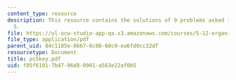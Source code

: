 ```yaml
---
content_type: resource
description: This resource contains the solutions of 9 problems asked in problem set
  5.
file: https://ol-ocw-studio-app-qa.s3.amazonaws.com/courses/5-12-organic-chemistry-i-spring-2005/f85f61017b4796d80901a563e22af0b5_ps5key.pdf
file_type: application/pdf
parent_uid: 84c1185e-8667-6c88-60c0-ea6fd0cc32df
resourcetype: Document
title: ps5key.pdf
uid: f85f6101-7b47-96d8-0901-a563e22af0b5
---
```

